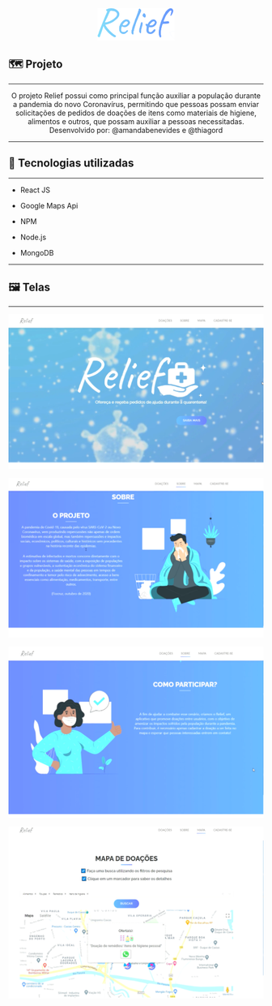 <p align="center">
  <img src="https://github.com/amandabenevides/relief-app/blob/main/readme-itens/relieflogo.png?raw=true)" width="30%">
</p>


## 🗺️  Projeto

------------


<p align="center">
O projeto Relief possui como principal função auxiliar a população durante a pandemia do novo Coronavírus, permitindo que pessoas possam enviar solicitações de pedidos de doações de itens como materiais de higiene, alimentos e outros, que possam auxiliar a pessoas necessitadas.
  <br> Desenvolvido por:
@amandabenevides e  @thiagord
</p>



------------



## 🔧 Tecnologias utilizadas 

------------



- React JS

- Google Maps Api

- NPM

- Node.js

- MongoDB

------------


## 🖼️ Telas

------------



<p align="center">
  <img src="https://github.com/amandabenevides/relief-app/blob/main/readme-itens/screenshot1.png?raw=true">
</p>

<p align="center">
  <img src="https://github.com/amandabenevides/relief-app/blob/main/readme-itens/screenshot2.png?raw=true">
</p>

<p align="center">
  <img src="https://github.com/amandabenevides/relief-app/blob/main/readme-itens/screenshot3.png?raw=true">
</p>

<p align="center">
  <img src="https://github.com/amandabenevides/relief-app/blob/main/readme-itens/screenshot4.png?raw=true">
</p>



